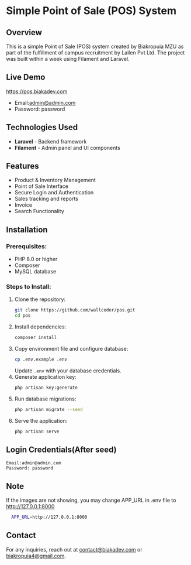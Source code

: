 # Simple Point of Sale (POS) System

## Overview
This is a simple Point of Sale (POS) system created by Biakropuia MZU as part of the fulfillment of campus recruitment by Lailen Pvt Ltd. The project was built within a week using Filament and Laravel.

## Live Demo
https://pos.biakadev.com
- Email:admin@admin.com 
- Password: password

## Technologies Used
- **Laravel** - Backend framework
- **Filament** - Admin panel and UI components

## Features
- Product & Inventory Management
- Point of Sale Interface
- Secure Login and Authentication
- Sales tracking and reports
- Invoice 
- Search Functionality


## Installation
### Prerequisites:
- PHP 8.0 or higher
- Composer
- MySQL database

### Steps to Install:
1. Clone the repository:
   ```sh
   git clone https://github.com/wallcoder/pos.git
   cd pos
   ```
2. Install dependencies:
   ```sh
   composer install
   ```
3. Copy environment file and configure database:
   ```sh
   cp .env.example .env
   ```
   Update `.env` with your database credentials.
4. Generate application key:
   ```sh
   php artisan key:generate
   ```
5. Run database migrations:
   ```sh
   php artisan migrate --seed
   ```
6. Serve the application:
   ```sh
   php artisan serve
   ```
   
## Login Credentials(After seed)
    Email:admin@admin.com 
    Password: password

## Note
 If the images are not showing, you may change APP_URL in .env file to http://127.0.0.1:8000
 ```sh
   APP_URL=http://127.0.0.1:8000
   ```





## Contact
For any inquiries, reach out at contact@biakadev.com or biakropuia4@gmail.com.

